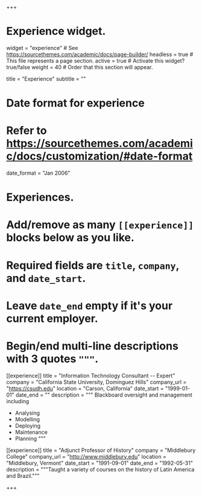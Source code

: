 +++
# Experience widget.
widget = "experience"  # See https://sourcethemes.com/academic/docs/page-builder/
headless = true  # This file represents a page section.
active = true  # Activate this widget? true/false
weight = 40  # Order that this section will appear.

title = "Experience"
subtitle = ""

# Date format for experience
#   Refer to https://sourcethemes.com/academic/docs/customization/#date-format
date_format = "Jan 2006"

# Experiences.
#   Add/remove as many `[[experience]]` blocks below as you like.
#   Required fields are `title`, `company`, and `date_start`.
#   Leave `date_end` empty if it's your current employer.
#   Begin/end multi-line descriptions with 3 quotes `"""`.
[[experience]]
  title = "Information Technology Consultant -- Expert"
  company = "California State University, Dominguez Hills"
  company_url = "https://csudh.edu"
  location = "Carson, California"
  date_start = "1999-01-01"
  date_end = ""
  description = """
  Blackboard oversight and management including
  
  * Analysing
  * Modelling
  * Deploying
  * Maintenance
  * Planning
  """

[[experience]]
  title = "Adjunct Professor of History"
  company = "Middlebury College"
  company_url = "http://www.middlebury.edu"
  location = "Middlebury, Vermont"
  date_start = "1991-09-01"
  date_end = "1992-05-31"
  description = """Taught a variety of courses on the history of Latin America and Brazil."""

+++
